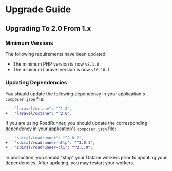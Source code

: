 # Upgrade Guide

## Upgrading To 2.0 From 1.x

### Minimum Versions

The following requirements have been updated:

- The minimum PHP version is now `v8.1.0`
- The minimum Laravel version is now `v10.10.1`

### Updating Dependencies

You should update the following dependency in your application's `composer.json` file:

```diff
-   "laravel/octane": "^1.5",
+   "laravel/octane": "^2.0",
```

If you are using RoadRunner, you should update the corresponding dependency in your application's `composer.json` file:

```diff
-   "spiral/roadrunner": "^2.8.2",
+   "spiral/roadrunner-http": "^3.0.1",
+   "spiral/roadrunner-cli": "^2.5.0",
```

In production, you should "stop" your Octane workers prior to updating your dependencies. After updating, you may restart your workers.
